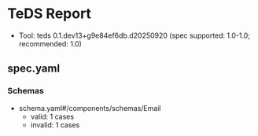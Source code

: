 # TeDS Report

- Tool: teds 0.1.dev13+g9e84ef6db.d20250920 (spec supported: 1.0-1.0; recommended: 1.0)

## spec.yaml




### Schemas

- schema.yaml#/components/schemas/Email
  - valid: 1 cases
  - invalid: 1 cases
